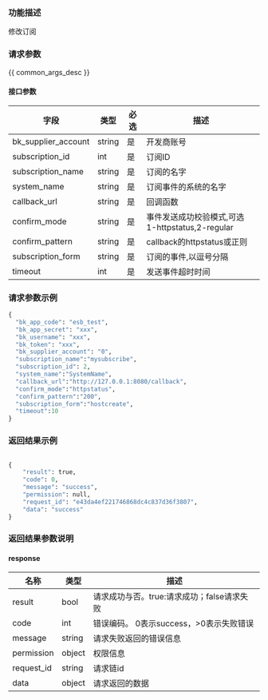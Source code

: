 ### 功能描述

修改订阅

### 请求参数

{{ common_args_desc }}

#### 接口参数

| 字段                   |  类型    | 必选   |  描述                                            |
|------------------------|----------|--------|--------------------------------------------------|
| bk_supplier_account    | string   | 是     | 开发商账号                                       |
| subscription_id        | int      | 是     | 订阅ID                                           |
| subscription_name      | string   | 是     | 订阅的名字                                       |
| system_name            | string   | 是     | 订阅事件的系统的名字                             |
| callback_url           | string   | 是     | 回调函数                                         |
| confirm_mode           | string   | 是     | 事件发送成功校验模式,可选 1-httpstatus,2-regular |
| confirm_pattern        | string   | 是     | callback的httpstatus或正则                       |
| subscription_form      | string   | 是     | 订阅的事件,以逗号分隔                            |
| timeout                | int      | 是     | 发送事件超时时间                                 |


### 请求参数示例

```python
{
  "bk_app_code": "esb_test",
  "bk_app_secret": "xxx",
  "bk_username": "xxx",
  "bk_token": "xxx",
  "bk_supplier_account": "0",
  "subscription_name":"mysubscribe",
  "subscription_id": 2,
  "system_name":"SystemName",
  "callback_url":"http://127.0.0.1:8080/callback",
  "confirm_mode":"httpstatus",
  "confirm_pattern":"200",
  "subscription_form":"hostcreate",
  "timeout":10
}
```

### 返回结果示例

```python

{
    "result": true,
    "code": 0,
    "message": "success",
    "permission": null,
    "request_id": "e43da4ef221746868dc4c837d36f3807",
    "data": "success"
}
```

### 返回结果参数说明

#### response

| 名称    | 类型   | 描述                                    |
| ------- | ------ | ------------------------------------- |
| result  | bool   | 请求成功与否。true:请求成功；false请求失败 |
| code    | int    | 错误编码。 0表示success，>0表示失败错误   |
| message | string | 请求失败返回的错误信息                   |
| permission    | object | 权限信息    |
| request_id    | string | 请求链id    |
| data    | object | 请求返回的数据                          |
